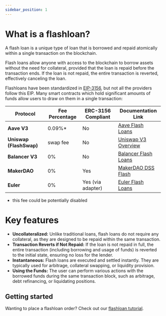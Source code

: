 ```yaml
---
sidebar_position: 1
---
```


# What is a flashloan?

A flash loan is a unique type of loan that is borrowed and repaid atomically within a single transaction on the blockchain.

Flash loans allow anyone with access to the blockchain to borrow assets without the need for collateral, provided that the loan is repaid before the transaction ends. If the loan is not repaid, the entire transaction is reverted, effectively canceling the loan.

Flashloans have been standardized in [EIP-3156](https://eips.ethereum.org/EIPS/eip-3156), but not all the providers follow this EIP. Many smart contracts which hold significant amounts of funds allow users to draw on them in a single transaction:

| Protocol                | Fee Percentage | ERC-3156 Compliant | Documentation Link                                                                                                   |
|-------------------------|----------------|--------------------|----------------------------------------------------------------------------------------------------------------------|
| **Aave V3**             | 0.09%*         | No                 | [Aave Flash Loans](https://aave.com/docs/developers/flash-loans)                                                     |
| **Uniswap (FlashSwap)** | swap fee       | No                 | [Uniswap V3 Overview](https://docs.uniswap.org/contracts/v3/guides/flash-integrations/inheritance-constructors)      |
| **Balancer V3**         | 0%             | No                 | [Balancer Flash Loans](https://docs.balancer.fi/concepts/vault/flash-loans.html)                                     |
| **MakerDAO**            | 0%             | Yes                | [MakerDAO DSS Flash](https://docs.makerdao.com/smart-contract-modules/flash-mint-module)                             |
| **Euler**               | 0%             | Yes (via adapter)  | [Euler Flash Loans](https://docs-v1.euler.finance/developers/getting-started/integration-guide#eip-3156-flash-loans) |

* this fee could be potentially disabled

# Key features

- **Uncollateralized:** Unlike traditional loans, flash loans do not require any collateral, as they are designed to be repaid within the same transaction.
- **Transaction Reverts if Not Repaid:** If the loan is not repaid in full, the entire transaction (including borrowing and usage of funds) is reverted to the initial state, ensuring no loss for the lender.
- **Instantaneous:** Flash loans are executed and settled instantly. They are typically used for arbitrage, collateral swapping, or liquidity provision.
- **Using the Funds:** The user can perform various actions with the borrowed funds during the same transaction block, such as arbitrage, debt refinancing, or liquidating positions.

## Getting started

Wanting to place a flashloan order? Check out our [flashloan tutorial](/cow-protocol/tutorials/cow-swap/flashloans). 
